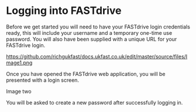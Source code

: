 # Logging into FASTdrive

Before we get started you will need to have your FASTdrive login credentials ready, this will include your username and a temporary one-time use password.  You will also have been supplied with a unique URL for your FASTdrive login.

https://github.com/richgukfast/docs.ukfast.co.uk/edit/master/source/files/Image1.png

Once you have opened the FASTdrive web application, you will be presented with a login screen.

Image two

You will be asked to create a new password after successfully logging in.



